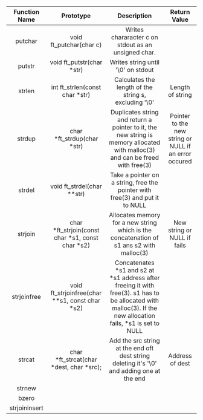 |Function Name			|Prototype					|Description													|Return Value|
|:--------:				|:--------:					|:--------:														|:--------:					|
|putchar				|void	ft_putchar(char c)			|Writes chararacter c on stdout as an unsigned char.			|							|
|putstr					|void	ft_putstr(char *str)		|Writes string until '\0' on stdout								|							|
|strlen					|int	ft_strlen(const char *str) |Calculates the length of the string s, excluding '\0'			|Length of string			|
|strdup					|char	*ft_strdup(char *str)		|Duplicates string and return a pointer to it, the new string is memory allocated with malloc(3) and can be freed with free(3)	|Pointer to the new string or NULL if an error occured|
|strdel					|void	ft_strdel(char **str)		|Take a pointer on a string, free the pointer with free(3) and put it to NULL||
|strjoin|	char *ft_strjoin(const char *s1, const char *s2) |Allocates memory for a new string which is the concatenation of s1 ans s2 with malloc(3)| New string or NULL if fails|
strjoinfree|	void	ft_strjoinfree(char **s1, const char *s2)|Concatenates *s1 and s2 at *s1 address after freeing it with free(3). s1 has to be allocated with malloc(3). If the new allocation fails, *s1 is set to NULL||
|strcat	|char	*ft_strcat(char *dest, char *src);|Add the src string at the end oft dest string deleting it's '\0' and adding one at the end| Address of dest|
|strnew|||||
|bzero|||||
|strjoininsert|||||
